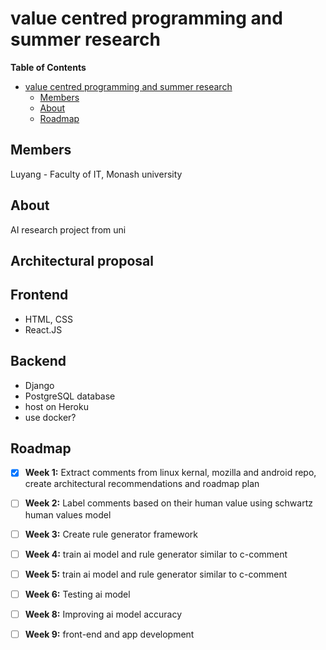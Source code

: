 # value centred programming and summer research

<!-- markdown-toc start - Don't edit this section. Run M-x markdown-toc-refresh-toc -->
**Table of Contents**

- [value centred programming and summer research](#value-centred-programming-and-summer-research)
    - [Members](#members)
    - [About](#about)
    - [Roadmap](#roadmap)

<!-- markdown-toc end -->

## Members
Luyang - Faculty of IT, Monash university

## About
AI research project from uni


## Architectural proposal

## Frontend
* HTML, CSS
* React.JS

## Backend
* Django
* PostgreSQL database
* host on Heroku
* use docker?

## Roadmap
  * [x] **Week 1:** Extract comments from linux kernal, mozilla and android repo, create architectural recommendations and roadmap plan <br />
  * [ ] **Week 2:** Label comments based on their human value using schwartz human values model<br />
  * [ ] **Week 3:** Create rule generator framework
  * [ ] **Week 4:** train ai model and rule generator similar to c-comment<br />
  * [ ] **Week 5:** train ai model and rule generator similar to c-comment<br />
  * [ ] **Week 6:** Testing ai model
  * [ ] **Week 8:** Improving ai model accuracy
  * [ ] **Week 9:** front-end and app development<br />

